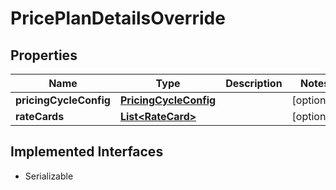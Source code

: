 

# PricePlanDetailsOverride


## Properties

| Name | Type | Description | Notes |
|------------ | ------------- | ------------- | -------------|
|**pricingCycleConfig** | [**PricingCycleConfig**](PricingCycleConfig.md) |  |  [optional] |
|**rateCards** | [**List&lt;RateCard&gt;**](RateCard.md) |  |  [optional] |


## Implemented Interfaces

* Serializable


